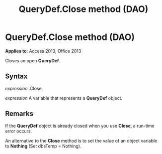 ﻿---
title: QueryDef.Close method (DAO)
TOCTitle: Close Method
ms:assetid: b2b63462-453d-9e2b-0bb3-69a4a7a6ecef
ms:mtpsurl: https://msdn.microsoft.com/library/Ff822031(v=office.15)
ms:contentKeyID: 48547179
ms.date: 09/18/2015
mtps_version: v=office.15
f1_keywords:
- dao360.chm1052976
f1_categories:
- Office.Version=v15
---

# QueryDef.Close method (DAO)


**Applies to**: Access 2013, Office 2013

Closes an open **QueryDef**.

## Syntax

*expression* .Close

*expression* A variable that represents a **QueryDef** object.

## Remarks

If the **QueryDef** object is already closed when you use **Close**, a run-time error occurs.

An alternative to the **Close** method is to set the value of an object variable to **Nothing** (Set dbsTemp = Nothing).

